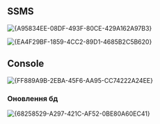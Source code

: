 ## SSMS

![{A95834EE-08DF-493F-80CE-429A162A97B3}](https://github.com/user-attachments/assets/3d2868ec-e8c9-4d17-82de-3884f9946c6f)

![{EA4F29BF-1859-4CC2-89D1-4685B2C5B620}](https://github.com/user-attachments/assets/33b1624e-1325-46ce-867e-a710c7a9f6fc)


## Console

![{FF889A9B-2EBA-45F6-AA95-CC74222A24EE}](https://github.com/user-attachments/assets/bd5a53c0-1dcf-422f-9824-9021faca296e)

### Оновлення бд

![{68258529-A297-421C-AF52-0BE80A60EC41}](https://github.com/user-attachments/assets/73ac6871-4e82-40ff-93c2-561ec1aa4919)
